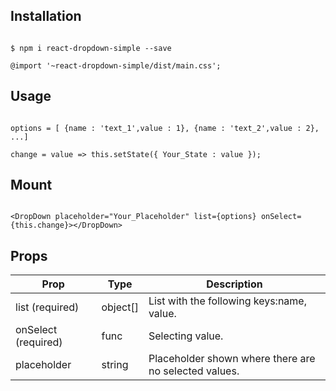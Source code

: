 ## Installation

```

$ npm i react-dropdown-simple --save

@import '~react-dropdown-simple/dist/main.css';

```

## Usage 

```

options = [ {name : 'text_1',value : 1}, {name : 'text_2',value : 2}, ...]

change = value => this.setState({ Your_State : value });

```

## Mount

```

<DropDown placeholder="Your_Placeholder" list={options} onSelect={this.change}></DropDown>

```

## Props

Prop | Type | Description
------------ | ------------- | -------------
list  (required) | object[] | List with the following keys:name, value.
onSelect  (required) | func | Selecting value.
placeholder | string | Placeholder shown where there are no selected values.